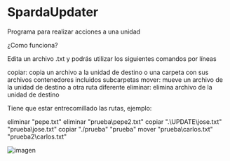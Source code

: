 # SpardaUpdater
Programa para realizar acciones a una unidad

¿Como funciona?

Edita un archivo .txt y podrás utilizar los siguientes comandos por líneas

copiar: copia un archivo a la unidad de destino o una carpeta con sus archivos contenedores incluidos subcarpetas
mover: mueve un archivo de la unidad de destino a otra ruta diferente
eliminar: elimina archivo de la unidad de destino

Tiene que estar entrecomillado las rutas, ejemplo:

eliminar "pepe.txt"
eliminar "prueba\pepe2.txt"
copiar ".\UPDATE\jose.txt" "prueba\jose.txt"
copiar "./prueba" "prueba"
mover "prueba\carlos.txt" "prueba2\carlos.txt"

![imagen](https://github.com/SpardaHunter/SpardaUpdater/assets/155873668/24a96245-35e5-4358-a03f-45c4cecb9be5)


